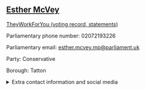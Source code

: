 ## <a href="https://members.parliament.uk/member/4084/contact">Esther McVey</a>

<a href="https://www.theyworkforyou.com/mp/24882/esther_mcvey/tatton">TheyWorkForYou (voting record, statements)</a> 

Parliamentary phone number: 02072193226 

Parliamentary email: esther.mcvey.mp@parliament.uk 

Party: Conservative 

Borough: Tatton 

<details><summary>Extra contact information and social media</summary> 
<li>Website:</li>
<li>Twitter:</li>
<li>Constituency office phone number: 01625529922</li>
<li>Constituency office email:</li>
<li>Facebook:</li>
<li>Instagram:</li>
<li>Youtube:</li>
<li>Linkedin:</li>
<li>Government department phone number:</li>
<li>Government department email:</li>
<li>Threads:</li>
<li>Party office phone number:</li>
<li>Party office email:</li>
<li>Tiktok:</li>
</details>